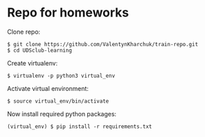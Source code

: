# Repo for homeworks

Clone repo:  
```
$ git clone https://github.com/ValentynKharchuk/train-repo.git 
$ cd UDSclub-learning
```
Create virtualenv:
```
$ virtualenv -p python3 virtual_env
```

Activate virtual environment:
```
$ source virtual_env/bin/activate
```

Now install required python packages:
```
(virtual_env) $ pip install -r requirements.txt
```
